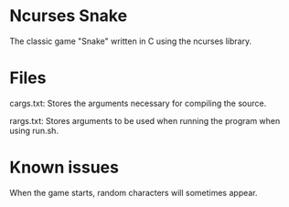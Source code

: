 # Ncurses Snake

The classic game "Snake" written in C using the ncurses library.


# Files

cargs.txt: Stores the arguments necessary for compiling the source.

rargs.txt: Stores arguments to be used when running the program when using run.sh.

# Known issues

When the game starts, random characters will sometimes appear.
